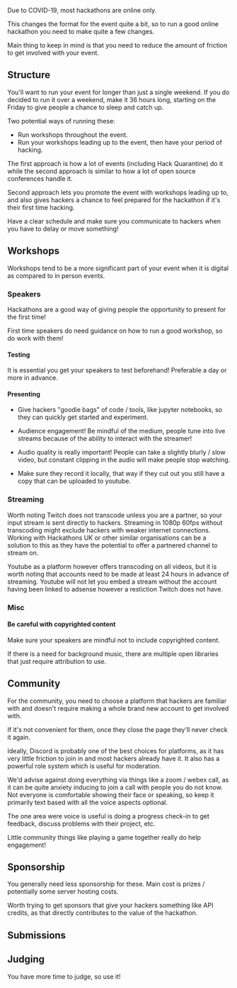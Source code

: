 Due to COVID-19, most hackathons are online only.

This changes the format for the event quite a bit, so to run a good online
hackathon you need to make quite a few changes.

Main thing to keep in mind is that you need to reduce the amount of friction to
get involved with your event.

## Structure

You'll want to run your event for longer than just a single weekend. If you do
decided to run it over a weekend, make it 36 hours long, starting on the Friday
to give people a chance to sleep and catch up.

Two potential ways of running these:

* Run workshops throughout the event.
* Run your workshops leading up to the event, then have your period of hacking.

The first approach is how a lot of events (including Hack Quarantine) do it
while the second approach is similar to how a lot of open source conferences
handle it.

Second approach lets you promote the event with workshops leading up to, and
also gives hackers a chance to feel prepared for the hackathon if it's their
first time hacking.

Have a clear schedule and make sure you communicate to hackers when you have to
delay or move something!

## Workshops

Workshops tend to be a more significant part of your event when it is digital
as compared to in person events.

### Speakers

Hackathons are a good way of giving people the opportunity to present for the
first time!

First time speakers do need guidance on how to run a good workshop, so do work
with them!

#### Testing

It is essential you get your speakers to test beforehand! Preferable a day or
more in advance.

#### Presenting

* Give hackers "goodie bags" of code / tools, like jupyter notebooks, so they
can quickly get started and experiment.

* Audience engagement! Be mindful of the medium, people tune into live streams
because of the ability to interact with the streamer!

* Audio quality is really important! People can take a slightly blurly / slow
video, but constant clipping in the audio will make people stop watching.

* Make sure they record it locally, that way if they cut out you still have a
copy that can be uploaded to youtube.

### Streaming

Worth noting Twitch does not transcode unless you are a partner, so your input
stream is sent directly to hackers.
Streaming in 1080p 60fps without transcoding might exclude hackers with weaker
internet connections.
Working with Hackathons UK or other similar organisations can be a solution to
this as they have the potential to offer a partnered channel to stream on.

Youtube as a platform however offers transcoding on all videos, but it is worth
noting that accounts need to be made at least 24 hours in advance of streaming. 
Youtube will not let you embed a stream without the account having been linked
to adsense however a restiction Twitch does not have.

### Misc

#### Be careful with copyrighted content

Make sure your speakers are mindful not to include copyrighted content.

If there is a need for background music, there are multiple open libraries that
just require attribution to use.

## Community

For the community, you need to choose a platform that hackers are familiar with
and doesn't require making a whole brand new account to get involved with.

If it's not convenient for them, once they close the page they'll never check
it again.

Ideally, Discord is probably one of the best choices for platforms, as it has
very little friction to join in and most hackers already have it. It also has
a powerful role system which is useful for moderation.

We'd advise against doing everything via things like a zoom / webex call, as it
can be quite anxiety inducing to join a call with people you do not know. Not
everyone is comfortable showing their face or speaking, so keep it primarily
text based with all the voice aspects optional.

The one area were voice is useful is doing a progress check-in to get feedback,
discuss problems with their project, etc.

Little community things like playing a game together really do help engagement!

## Sponsorship

You generally need less sponsorship for these. Main cost is prizes /
potentially some server hosting costs.

Worth trying to get sponsors that give your hackers something like API credits,
as that directly contributes to the value of the hackathon.

## Submissions

## Judging

You have more time to judge, so use it!
